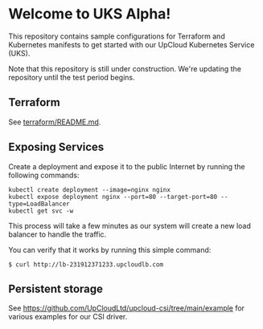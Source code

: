 # Welcome to UKS Alpha!

This repository contains sample configurations for Terraform and Kubernetes manifests to get started with our UpCloud Kubernetes Service (UKS).

Note that this repository is still under construction. We're updating the repository until the test period begins.

## Terraform

See [terraform/README.md](terraform/README.md).

## Exposing Services

Create a deployment and expose it to the public Internet by running the following commands:

```
kubectl create deployment --image=nginx nginx
kubectl expose deployment nginx --port=80 --target-port=80 --type=LoadBalancer
kubectl get svc -w
```

This process will take a few minutes as our system will create a new load balancer to handle the traffic.

You can verify that it works by running this simple command:

```
$ curl http://lb-231912371233.upcloudlb.com
```

## Persistent storage

See https://github.com/UpCloudLtd/upcloud-csi/tree/main/example for various examples for our CSI driver.
